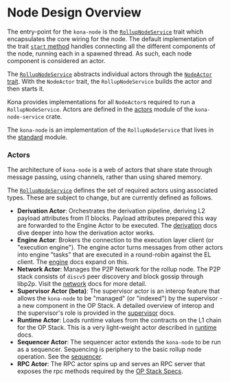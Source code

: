 # Node Design Overview

The entry-point for the `kona-node` is the [`RollupNodeService`][trait]
trait which encapsulates the core wiring for the node. The default
implementation of the trait [`start` method][start] handles connecting
all the different components of the node, running each in a spawned
thread. As such, each node component is considered an actor.

The [`RollupNodeService`][trait] abstracts individual actors through
the [`NodeActor` trait][actor]. With the `NodeActor` trait, the
`RollupNodeService` builds the actor and then starts it.

Kona provides implementations for all `NodeActor`s required
to run a `RollupNodeService`. Actors are defined in the
[actors][actors] module of the `kona-node-service` crate.

The `kona-node` is an implementation of the `RollupNodeService`
that lives in the [standard][standard] module.


### Actors

The architecture of `kona-node` is a web of actors that share
state through message passing, using channels, rather than using
shared memory.

The [`RollupNodeService`][trait] defines the set of required
actors  using associated types. These are subject to change,
but are currently defined as follows.

- **Derivation Actor**: Orchestrates the derivation pipeline,
  deriving L2 payload attributes from l1 blocks. Payload
  attributes prepared this way are forwarded to the Engine
  Actor to be executed. The [derivation][derivation] docs
  dive deeper into how the derivation actor works.
- **Engine Actor**: Brokers the connection to the execution
  layer client (or "execution engine"). The engine actor
  turns messages from other actors into engine "tasks"
  that are executed in a round-robin against the EL client.
  The [engine][engine] docs expand on this.
- **Network Actor**: Manages the P2P Network for the rollup
  node. The P2P stack consists of `discv5` peer discovery
  and block gossip through libp2p. Visit the [network][p2p]
  docs for more detail.
- **Supervisor Actor (beta)**: The supervisor actor is an
  interop feature that allows the `kona-node` to be
  "managed" (or "indexed") by the supervisor - a new
  component in the OP Stack. A detailed overview of
  interop and the supervisor's role is provided in the
  [supervisor][supervisor] docs.
- **Runtime Actor**: Loads runtime values from the contracts
  on the L1 chain for the OP Stack. This is a very
  light-weight actor described in [runtime][runtime] docs.
- **Sequencer Actor**: The sequencer actor extends the
  `kona-node` to be run as a sequencer. Sequencing is
  periphery to the basic rollup node operation. See
  the [sequencer][sequencer].
- **RPC Actor**: The RPC actor spins up and serves an
  RPC server that exposes the rpc methods required by
  the [OP Stack Specs][specs].



<!-- Hyperlinks -->

[p2p]: ./p2p.md
[engine]: ./engine.md
[derivation]: ./derivation.md
[supervisor]: ./supervisor.md
[runtime]: ./runtime.md
[sequencer]: ./sequencer.md

[specs]: https://specs.optimism.io/protocol/rollup-node.html

[standard]: https://github.com/op-rs/kona/blob/main/crates/node/service/src/service/standard/node.rs
[actors]: https://github.com/op-rs/kona/tree/main/crates/node/service/src/actors
[actor]: https://github.com/op-rs/kona/blob/main/crates/node/service/src/actors/traits.rs#L19
[start]: https://github.com/op-rs/kona/blob/main/crates/node/service/src/service/core.rs#L161-L162
[trait]: https://github.com/op-rs/kona/blob/main/crates/node/service/src/service/core.rs#L56
